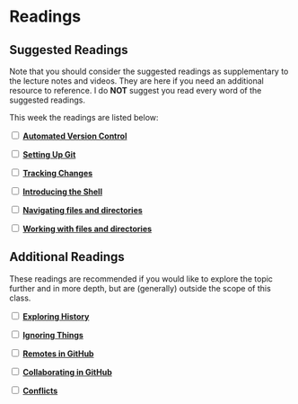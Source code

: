 # Readings

## Suggested Readings

Note that you should consider the suggested readings as supplementary to the lecture notes and videos.
They are here if you need an additional resource to reference.
I do **NOT** suggest you read every word of the suggested readings.

This week the readings are listed below:

<label><input type="checkbox" id="week01_reading1" class="box"> **[Automated Version Control](https://swcarpentry.github.io/git-novice/01-basics/index.html)** </input></label>

<label><input type="checkbox" id="week01_reading2" class="box"> **[Setting Up Git](https://swcarpentry.github.io/git-novice/02-setup/index.html)** </input></label>

<label><input type="checkbox" id="week01_reading3" class="box"> **[Tracking Changes](https://swcarpentry.github.io/git-novice/04-changes/index.html)** </input></label>

<label><input type="checkbox" id="week01_reading4" class="box"> **[Introducing the Shell](http://swcarpentry.github.io/shell-novice/01-intro/index.html)** </input></label>

<label><input type="checkbox" id="week01_reading5" class="box"> **[Navigating files and directories](http://swcarpentry.github.io/shell-novice/02-filedir/index.html)** </input></label>

<label><input type="checkbox" id="week01_reading6" class="box"> **[Working with files and directories](http://swcarpentry.github.io/shell-novice/03-create/index.html)** </input></label>

## Additional Readings

These readings are recommended if you would like to explore the topic further and in more depth, but are (generally) outside the scope of this class.

<label><input type="checkbox" id="week01_reading7" class="box"> **[Exploring History](https://swcarpentry.github.io/git-novice/05-history/index.html)** </input></label>

<label><input type="checkbox" id="week01_reading8" class="box"> **[Ignoring Things](https://swcarpentry.github.io/git-novice/06-ignore/index.html)** </input></label>

<label><input type="checkbox" id="week01_reading9" class="box"> **[Remotes in GitHub](https://swcarpentry.github.io/git-novice/07-github/index.html)** </input></label>

<label><input type="checkbox" id="week01_reading10" class="box"> **[Collaborating in GitHub](https://swcarpentry.github.io/git-novice/08-collab/index.html)** </input></label>

<label><input type="checkbox" id="week01_reading11" class="box"> **[Conflicts](https://swcarpentry.github.io/git-novice/09-conflict/index.html)** </input></label>

